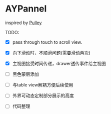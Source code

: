 # AYPannel

inspired by [Pulley](https://github.com/52inc/Pulley)


TODO:
- [X] pass through touch to scroll view.
- [X] 向下滑动时，不顺滑问题(需要滑动两次)
- [X] 主视图接受时间传递，drawer透传事件给主视图
- [ ] 黑色蒙层添加
- [ ] 与table view解耦方便后续使用
- [ ] 外界可动态定制部分展示的高度
- [ ] 代码整理

